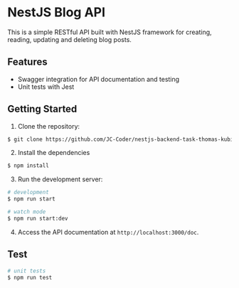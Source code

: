# NestJS Blog API

This is a simple RESTful API built with NestJS framework for creating, reading, updating and deleting blog posts.

## Features

- Swagger integration for API documentation and testing
- Unit tests with Jest

## Getting Started

1. Clone the repository:

```bash
$ git clone https://github.com/JC-Coder/nestjs-backend-task-thomas-kubik.git
```

2. Install the dependencies

```bash
$ npm install
```

3. Run the development server:

```bash
# development
$ npm run start

# watch mode
$ npm run start:dev
```

4. Access the API documentation at `http://localhost:3000/doc`.


## Test

```bash
# unit tests
$ npm run test
```
